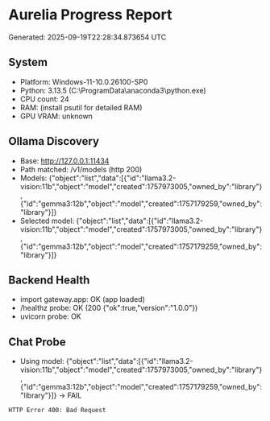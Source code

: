 # Aurelia Progress Report
Generated: 2025-09-19T22:28:34.873654 UTC

## System
- Platform: Windows-11-10.0.26100-SP0
- Python: 3.13.5 (C:\ProgramData\anaconda3\python.exe)
- CPU count: 24
- RAM: (install psutil for detailed RAM)
- GPU VRAM: unknown

## Ollama Discovery
- Base: http://127.0.0.1:11434
- Path matched: /v1/models (http 200)
- Models: {"object":"list","data":[{"id":"llama3.2-vision:11b","object":"model","created":1757973005,"owned_by":"library"},{"id":"gemma3:12b","object":"model","created":1757179259,"owned_by":"library"}]}
- Selected model: {"object":"list","data":[{"id":"llama3.2-vision:11b","object":"model","created":1757973005,"owned_by":"library"},{"id":"gemma3:12b","object":"model","created":1757179259,"owned_by":"library"}]}

## Backend Health
- import gateway.app: OK (app loaded)
- /healthz probe: OK (200 {"ok":true,"version":"1.0.0"})
- uvicorn probe: OK

## Chat Probe
- Using model: {"object":"list","data":[{"id":"llama3.2-vision:11b","object":"model","created":1757973005,"owned_by":"library"},{"id":"gemma3:12b","object":"model","created":1757179259,"owned_by":"library"}]} -> FAIL
```
HTTP Error 400: Bad Request
```